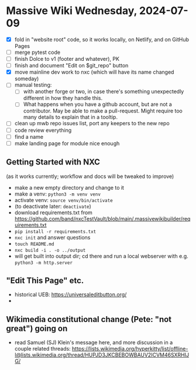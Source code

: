 # Massive Wiki Wednesday, 2024-07-09

- [x] fold in "website root" code, so it works locally, on Netlify, and on GitHub Pages
- [ ] merge pytest code
- [ ] finish Dolce to v1 (footer and whatever), PK
- [ ] finish and document "Edit on $git_repo" button
- [x] move mainline dev work to nxc (which will have its name changed someday)
- [ ] manual testing:
    - [ ] with another forge or two, in case there's something unexpectedly different in how they handle this.
    - [ ] What happens when you have a github account, but are not a contributor. May be able to make a pull-request. Might require too many details to explain that in a tooltip. 
- [ ] clean up mwb repo issues list, port any keepers to the new repo
- [ ] code review everything
- [ ] find a name
- [ ] make landing page for module nice enough

## Getting Started with NXC

(as it works currently; workflow and docs will be tweaked to improve)

- make a new empty directory and change to it
- make a venv: `python3 -m venv venv`
- activate venv: `source venv/bin/activate`
- (to deactivate later: `deactivate`)
- download requirements.txt from https://github.com/band/nxcTestVault/blob/main/.massivewikibuilder/requirements.txt
- `pip install -r requirements.txt`
- `nxc init` and answer questions
- `touch README.md`
- `nxc build -i . -o ../output`
- will get built into output dir; cd there and run a local webserver with e.g. `python3 -m http.server`

## "Edit This Page" etc.

- historical UEB: https://universaleditbutton.org/
- 

## Wikimedia constitutional change (Pete: "not great") going on

- read Samuel (SJ) Klein's message here, and more discussion in a couple related threads: https://lists.wikimedia.org/hyperkitty/list/offline-l@lists.wikimedia.org/thread/HUPJD3JKCBEBOWBAUV2ICVM46SXRHIJG/

